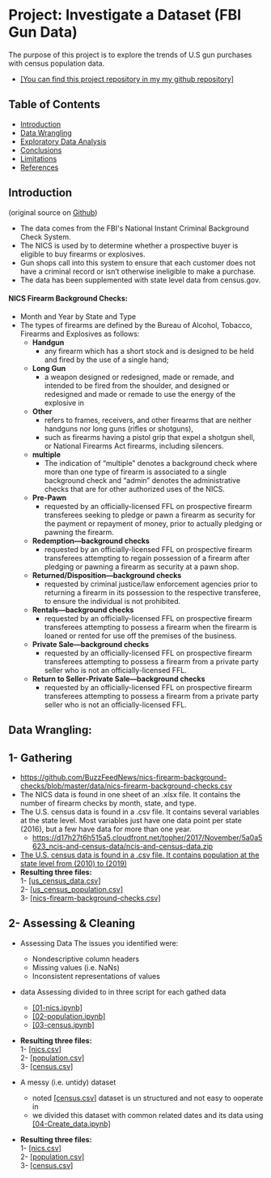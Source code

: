# Project: Investigate a Dataset (FBI Gun Data)
The purpose of this project is to explore the trends of U.S gun purchases with census population data.<br> 
- <a href="https://github.com/m-lotfi-c/Udacity_project02_Investigate_a_Dataset_-FBI_Gun_Data-">[You can find this project repository in my my github repository]</a>

## Table of Contents
<ul>
<li><a href="#intro">Introduction</a></li>
<li><a href="#wrangling">Data Wrangling</a></li>
<li><a href="#eda">Exploratory Data Analysis</a></li>
<li><a href="#conclusions">Conclusions</a></li>
<li><a href="#limitations">Limitations</a></li>
<li><a href="#references">References</a></li>    
</ul>

<a id='intro'></a>
## Introduction
(original source on <a href="https://github.com/BuzzFeedNews/nics-firearm-background-checks">Github</a>)

- The data comes from the FBI's National Instant Criminal Background Check System. 
- The NICS is used by to determine whether a prospective buyer is eligible to buy firearms or explosives. 
- Gun shops call into this system to ensure that each customer does not have a criminal record or isn’t otherwise ineligible to make a purchase. 
- The data has been supplemented with state level data from census.gov.

#### NICS Firearm Background Checks:
- Month and Year by State and Type 
- The types of firearms are defined by the Bureau of Alcohol, Tobacco, Firearms and Explosives as follows:
    - __Handgun__
        - any firearm which has a short stock and is designed to be held and fired by the use of a single hand;
    - __Long Gun__
        - a weapon designed or redesigned, made or remade, and intended to be fired from the shoulder, and designed or redesigned and made or remade to use the energy of the explosive in 
    - __Other__
        - refers to frames, receivers, and other firearms that are neither handguns nor long guns (rifles or shotguns), 
        - such as firearms having a pistol grip that expel a shotgun shell, or National Firearms Act firearms, including silencers.
    - __multiple__
        - The indication of “multiple” denotes a background check where more than one type of firearm is associated to a single background check and “admin” denotes the administrative checks that are for other authorized uses of the NICS.
    - __Pre-Pawn__
        - requested by an officially-licensed FFL on prospective firearm transferees seeking to pledge or pawn a firearm as security for the payment or repayment of money, prior to actually pledging or pawning the firearm.
    - __Redemption—background checks__
        - requested by an officially-licensed FFL on prospective firearm transferees attempting to regain possession of a firearm after pledging or pawning a firearm as security at a pawn shop.
    - __Returned/Disposition—background checks__
        - requested by criminal justice/law enforcement agencies prior to returning a firearm in its possession to the respective transferee, to ensure the individual is not prohibited.
    - __Rentals—background checks__ 
         - requested by an officially-licensed FFL on prospective firearm transferees attempting to possess a firearm when the firearm is loaned or rented for use off the premises of the business.
    - __Private Sale—background checks__ 
        - requested by an officially-licensed FFL on prospective firearm transferees attempting to possess a firearm from a private party seller who is not an officially-licensed FFL.
    - __Return to Seller-Private Sale—background checks__
        - requested by an officially-licensed FFL on prospective firearm transferees attempting to possess a firearm from a private party seller who is not an officially-licensed FFL.

<a id='wrangling'></a>
## Data Wrangling:
## 1- __Gathering__
- https://github.com/BuzzFeedNews/nics-firearm-background-checks/blob/master/data/nics-firearm-background-checks.csv
- The NICS data is found in one sheet of an .xlsx file. It contains the number of firearm checks by month, state, and type.
- The U.S. census data is found in a .csv file. It contains several variables at the state level. Most variables just have one data point per state (2016), but a few have data for more than one year.
    - https://d17h27t6h515a5.cloudfront.net/topher/2017/November/5a0a5623_ncis-and-census-data/ncis-and-census-data.zip <br>
- [The U.S. census data is found in a .csv file. It contains population at the state level from (2010) to (2019)](./population2010-2019.csv)
- __Resulting three files:__<br>
    1- [[us_census_data.csv]](./us_census_data.csv)<br>
    2- [[us_census_population.csv]](./us_census_population.csv)<br>
    3- [[nics-firearm-background-checks.csv]](./nics-firearm-background-checks.csv)<br>

##  2- __Assessing & Cleaning__<br>
- Assessing Data The issues you identified were:
    - Nondescriptive column headers
    - Missing values (i.e. NaNs)
    - Inconsistent representations of values

- data Assessing divided to in three script for each gathed data
    - [[01-nics.ipynb]](./01-nics.ipynb)
    - [[02-population.ipynb]](./02-population.ipynb)
    - [[03-census.ipynb]](./03-census.ipynb) 
- __Resulting three files:__<br>
    1- [[nics.csv]](./nics.csv)<br>
    2- [[population.csv]](./population.csv)<br>
    3- [[census.csv]]('census.csv')<br>
- A messy (i.e. untidy) dataset
    - noted [[census.csv]]('census.csv') dataset is un structured and not easy to ooperate in 
    - we divided this dataset with common related dates and its data using [[04-Create_data.ipynb]](./04-Create_data.ipynb)  
- __Resulting three files:__<br>
    1- [[nics.csv]](./nics.csv)<br>
    2- [[population.csv]](./population.csv)<br>
    3- [[census.csv]]('census.csv')<br>
